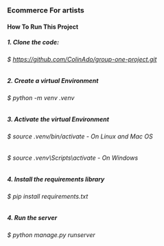 ### Ecommerce For artists
#### How To Run This Project
##### 1. Clone the code:
###### $ https://github.com/ColinAdo/group-one-project.git
##### 2. Create a virtual Environment
###### $ python -m venv .venv
##### 3. Activate the virtual Environment
###### $ source .venv/bin/activate - On Linux and Mac OS 
###### $ source .venv\Scripts\activate - On Windows
##### 4. Install the requirements library
###### $ pip install requirements.txt 
##### 4. Run the server
###### $ python manage.py runserver 